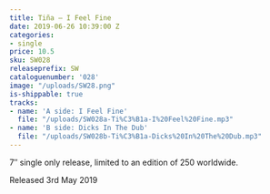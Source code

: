 ```yaml
---
title: Tiña – I Feel Fine
date: 2019-06-26 10:39:00 Z
categories:
- single
price: 10.5
sku: SW028
releaseprefix: SW
cataloguenumber: '028'
image: "/uploads/SW28.png"
is-shippable: true
tracks:
- name: 'A side: I Feel Fine'
  file: "/uploads/SW028a-Ti%C3%B1a-I%20Feel%20Fine.mp3"
- name: 'B side: Dicks In The Dub'
  file: "/uploads/SW028b-Ti%C3%B1a-Dicks%20In%20The%20Dub.mp3"
---
```


7″ single only release, limited to an edition of 250 worldwide.

Released 3rd May 2019